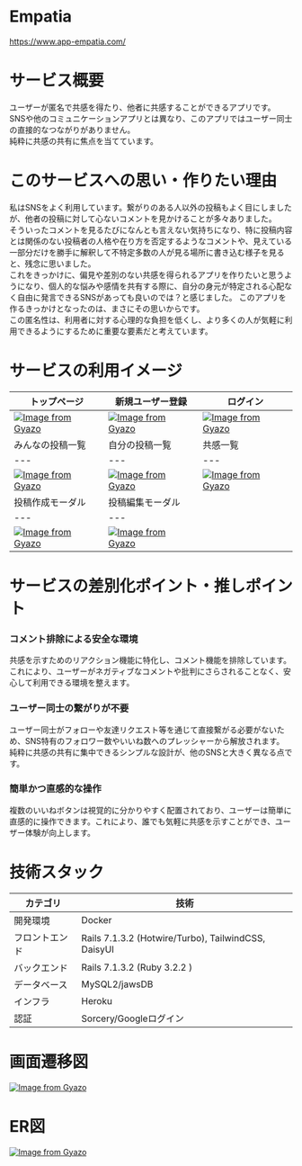 # Empatia
https://www.app-empatia.com/

# サービス概要
ユーザーが匿名で共感を得たり、他者に共感することができるアプリです。  
SNSや他のコミュニケーションアプリとは異なり、このアプリではユーザー同士の直接的なつながりがありません。  
純粋に共感の共有に焦点を当てています。  

# このサービスへの思い・作りたい理由
私はSNSをよく利用しています。繋がりのある人以外の投稿もよく目にしましたが、他者の投稿に対して心ないコメントを見かけることが多々ありました。  
そういったコメントを見るたびになんとも言えない気持ちになり、特に投稿内容とは関係のない投稿者の人格や在り方を否定するようなコメントや、見えている一部分だけを勝手に解釈して不特定多数の人が見る場所に書き込む様子を見ると、残念に思いました。  
これをきっかけに、偏見や差別のない共感を得られるアプリを作りたいと思うようになり、個人的な悩みや感情を共有する際に、自分の身元が特定される心配なく自由に発言できるSNSがあっても良いのでは？と感じました。
このアプリを作るきっかけとなったのは、まさにその思いからです。  
この匿名性は、利用者に対する心理的な負担を低くし、より多くの人が気軽に利用できるようにするために重要な要素だと考えています。

# サービスの利用イメージ
| トップページ | 新規ユーザー登録 | ログイン |
| --- | --- | --- |
| [![Image from Gyazo](https://i.gyazo.com/c7e8043d77211bb0b2db5083c7443f09.jpg)](https://gyazo.com/c7e8043d77211bb0b2db5083c7443f09) | [![Image from Gyazo](https://i.gyazo.com/5b2c2cbcbbf33d72c9f61bad32ae6f1a.jpg)](https://gyazo.com/5b2c2cbcbbf33d72c9f61bad32ae6f1a) | [![Image from Gyazo](https://i.gyazo.com/ee8f7b291bdb9a8c8cd399bba0ea1d25.jpg)](https://gyazo.com/ee8f7b291bdb9a8c8cd399bba0ea1d25) |
| みんなの投稿一覧 | 自分の投稿一覧 | 共感一覧 |
| --- | --- | --- |
| [![Image from Gyazo](https://i.gyazo.com/f302328e7b0752e9509058b5ddcfff69.jpg)](https://gyazo.com/f302328e7b0752e9509058b5ddcfff69) | [![Image from Gyazo](https://i.gyazo.com/59653acce12d822259462fc2ab3950fc.jpg)](https://gyazo.com/59653acce12d822259462fc2ab3950fc) | [![Image from Gyazo](https://i.gyazo.com/72c06429fac931e141173654017e29b7.jpg)](https://gyazo.com/72c06429fac931e141173654017e29b7) |
| 投稿作成モーダル | 投稿編集モーダル |
| --- | --- |
| [![Image from Gyazo](https://i.gyazo.com/b43dcef9ee987942b82ac2048bd53fcd.png)](https://gyazo.com/b43dcef9ee987942b82ac2048bd53fcd) | [![Image from Gyazo](https://i.gyazo.com/b131c08a362e4dcea4a6a3eb2deaba3e.png)](https://gyazo.com/b131c08a362e4dcea4a6a3eb2deaba3e) |



# サービスの差別化ポイント・推しポイント
### コメント排除による安全な環境
共感を示すためのリアクション機能に特化し、コメント機能を排除しています。  
これにより、ユーザーがネガティブなコメントや批判にさらされることなく、安心して利用できる環境を整えます。    

### ユーザー同士の繋がりが不要
ユーザー同士がフォローや友達リクエスト等を通じて直接繋がる必要がないため、SNS特有のフォロワー数やいいね数へのプレッシャーから解放されます。  
純粋に共感の共有に集中できるシンプルな設計が、他のSNSと大きく異なる点です。  

### 簡単かつ直感的な操作
複数のいいねボタンは視覚的に分かりやすく配置されており、ユーザーは簡単に直感的に操作できます。これにより、誰でも気軽に共感を示すことができ、ユーザー体験が向上します。  

# 技術スタック
| カテゴリ | 技術 |
| --- | --- |
| 開発環境 | Docker |
| フロントエンド | Rails 7.1.3.2 (Hotwire/Turbo), TailwindCSS, DaisyUI |
| バックエンド | Rails 7.1.3.2 (Ruby 3.2.2 ) |
| データベース | MySQL2/jawsDB |
| インフラ | Heroku |
| 認証 | Sorcery/Googleログイン |

# 画面遷移図
[![Image from Gyazo](https://i.gyazo.com/3619a0de2ea942784fd7a34ff20fd8b7.png)](https://gyazo.com/3619a0de2ea942784fd7a34ff20fd8b7)

# ER図
[![Image from Gyazo](https://i.gyazo.com/8ea451d920405017d13a9ef60ddd3548.png)](https://gyazo.com/8ea451d920405017d13a9ef60ddd3548)